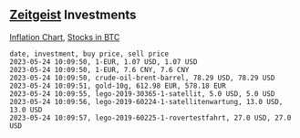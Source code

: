 ## [Zeitgeist](index.html) Investments

[Inflation Chart](https://inflationchart.com),
[Stocks in BTC](https://stonksinbtc.xyz/)

```
date, investment, buy price, sell price
2023-05-24 10:09:50, 1-EUR, 1.07 USD, 1.07 USD
2023-05-24 10:09:50, 1-EUR, 7.6 CNY, 7.6 CNY
2023-05-24 10:09:50, crude-oil-brent-barrel, 78.29 USD, 78.29 USD
2023-05-24 10:09:51, gold-10g, 612.98 EUR, 578.18 EUR
2023-05-24 10:09:55, lego-2019-30365-1-satellit, 5.0 USD, 5.0 USD
2023-05-24 10:09:56, lego-2019-60224-1-satellitenwartung, 13.0 USD, 13.0 USD
2023-05-24 10:09:57, lego-2019-60225-1-rovertestfahrt, 27.0 USD, 27.0 USD
```
